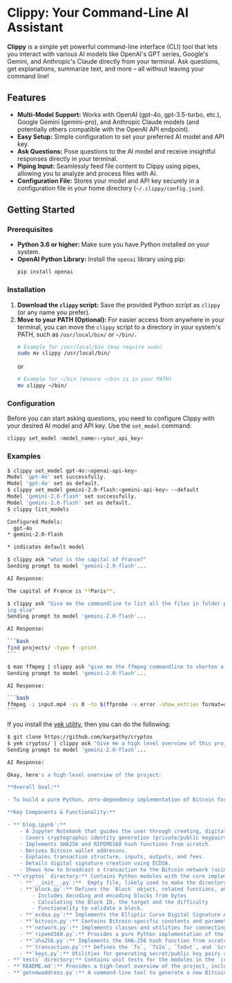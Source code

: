 # Clippy: Your Command-Line AI Assistant

**Clippy** is a simple yet powerful command-line interface (CLI) tool that lets you interact with various AI models like OpenAI's GPT series, Google's Gemini, and Anthropic's Claude directly from your terminal. Ask questions, get explanations, summarize text, and more – all without leaving your command line!

## Features

*   **Multi-Model Support:**  Works with OpenAI (gpt-4o, gpt-3.5-turbo, etc.), Google Gemini (gemini-pro), and Anthropic Claude models (and potentially others compatible with the OpenAI API endpoint).
*   **Easy Setup:**  Simple configuration to set your preferred AI model and API key.
*   **Ask Questions:**  Pose questions to the AI model and receive insightful responses directly in your terminal.
*   **Piping Input:**  Seamlessly feed file content to Clippy using pipes, allowing you to analyze and process files with AI.
*   **Configuration File:** Stores your model and API key securely in a configuration file in your home directory (`~/.clippy/config.json`).

## Getting Started

### Prerequisites

*   **Python 3.6 or higher:** Make sure you have Python installed on your system.
*   **OpenAI Python Library:** Install the `openai` library using pip:
    ```bash
    pip install openai
    ```

### Installation

1.  **Download the `clippy` script:** Save the provided Python script as `clippy` (or any name you prefer).
2.  **Move to your PATH (Optional):** For easier access from anywhere in your terminal, you can move the `clippy` script to a directory in your system's PATH, such as `/usr/local/bin/` or `~/bin/`.
    ```bash
    # Example for /usr/local/bin (may require sudo)
    sudo mv clippy /usr/local/bin/
    ```
    or
    ```bash
    # Example for ~/bin (ensure ~/bin is in your PATH)
    mv clippy ~/bin/
    ```

### Configuration

Before you can start asking questions, you need to configure Clippy with your desired AI model and API key. Use the `set_model` command:

```bash
clippy set_model <model_name>:<your_api_key>
```


### Examples

````bash
$ clippy set_model gpt-4o:<openai-api-key>
Model 'gpt-4o' set successfully.
Model 'gpt-4o' set as default.
$ clippy set_model gemini-2.0-flash:<gemini-api-key> --default
Model 'gemini-2.0-flash' set successfully.
Model 'gemini-2.0-flash' set as default.
$ clippy list_models

Configured Models:
  gpt-4o
* gemini-2.0-flash

* indicates default model

$ clippy ask "what is the capital of France?"
Sending prompt to model 'gemini-2.0-flash'...

AI Response:

The capital of France is **Paris**.

$ clippy ask "Give me the commandline to list all the files in folder projects/ recursively. The command should show list the file names only and noth
ing else"
Sending prompt to model 'gemini-2.0-flash'...

AI Response:

```bash
find projects/ -type f -print
```

$ man ffmpeg | clippy ask "give me the ffmpeg commandline to shorten a video in half"
Sending prompt to model 'gemini-2.0-flash'...

AI Response:

```bash
ffmpeg -i input.mp4 -ss 0 -to $(ffprobe -v error -show_entries format=duration -of default=noprint_wrappers=1:nokey=1 input.mp4 | awk '{printf "%.3f\n", $1/2}') -c copy output.mp4
```
````

If you install the [yek utility](https://github.com/bodo-run/yek), then you can
do the following:

```bash
$ git clone https://github.com/karpathy/cryptos
$ yek cryptos/ | clippy ask "Give me a high level overview of this project"
Sending prompt to model 'gemini-2.0-flash'...

AI Response:

Okay, here's a high-level overview of the project:

**Overall Goal:**

- To build a pure Python, zero-dependency implementation of Bitcoin for educational purposes.

**Key Components & Functionality:**

- **`blog.ipynb`:**
    - A Jupyter Notebook that guides the user through creating, digitally signing, and broadcasting a Bitcoin transaction from scratch.
    - Covers cryptographic identity generation (private/public keypairs using Elliptic Curve Cryptography).
    - Implements SHA256 and RIPEMD160 hash functions from scratch.
    - Derives Bitcoin wallet addresses.
    - Explains transaction structure, inputs, outputs, and fees.
    - Details digital signature creation using ECDSA.
    - Shows how to broadcast a transaction to the Bitcoin network (using a third-party service).
- **`cryptos` directory:** Contains Python modules with the core implementations.
    - **`__init__.py`:**  Empty file, likely used to make the directory a Python package.
    - **`block.py`:** Defines the `Block` object, related functions, and constants for working with Bitcoin blocks.
        - Includes decoding and encoding blocks from bytes
        - Calculating the Block ID, the target and the difficulty
        - Functionality to validate a block.
    - **`ecdsa.py`:** Implements the Elliptic Curve Digital Signature Algorithm (ECDSA) for signing and verifying transactions.
    - **`bitcoin.py`:** Contains Bitcoin-specific constants and parameters, such as the `BITCOIN` object holding curve and generator information.
    - **`network.py`:** Implements classes and utilities for connecting to Bitcoin nodes and communicating using the Bitcoin protocol. Includes functions for encoding/decoding version, verack, ping, pong, getheaders and headers messages
    - **`ripemd160.py`:** Provides a pure Python implementation of the RIPEMD-160 hash function.
    - **`sha256.py`:** Implements the SHA-256 hash function from scratch.
    - **`transaction.py`:** Defines the `Tx`, `TxIn`, `TxOut`, and `Script` objects for working with Bitcoin transactions. Implements decoding and encoding transactions from bytes. Includes functions for calculating transaction IDs, and fees.
    - **`keys.py`:** Utilities for generating secret/public key pairs and deriving Bitcoin addresses. Implements base58 encoding/decoding.
- **`tests` directory:** Contains unit tests for the modules in the `cryptos` directory.
- **`README.md`:** Provides a high-level overview of the project, including instructions on how to use the code and run the tests.
- **`getnewaddress.py`:** A command-line tool to generate a new Bitcoin secret/public key pair and address.

```
